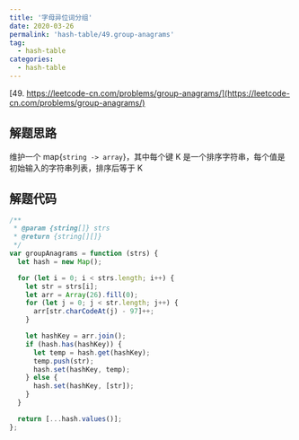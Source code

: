```yaml
---
title: '字母异位词分组'
date: 2020-03-26
permalink: 'hash-table/49.group-anagrams'
tag:
  - hash-table
categories:
  - hash-table
---
```


[49. https://leetcode-cn.com/problems/group-anagrams/](https://leetcode-cn.com/problems/group-anagrams/)

## 解题思路

维护一个 map{`string -> array`}，其中每个键 K 是一个排序字符串，每个值是初始输入的字符串列表，排序后等于 K

## 解题代码

```js
/**
 * @param {string[]} strs
 * @return {string[][]}
 */
var groupAnagrams = function (strs) {
  let hash = new Map();

  for (let i = 0; i < strs.length; i++) {
    let str = strs[i];
    let arr = Array(26).fill(0);
    for (let j = 0; j < str.length; j++) {
      arr[str.charCodeAt(j) - 97]++;
    }

    let hashKey = arr.join();
    if (hash.has(hashKey)) {
      let temp = hash.get(hashKey);
      temp.push(str);
      hash.set(hashKey, temp);
    } else {
      hash.set(hashKey, [str]);
    }
  }

  return [...hash.values()];
};
```
